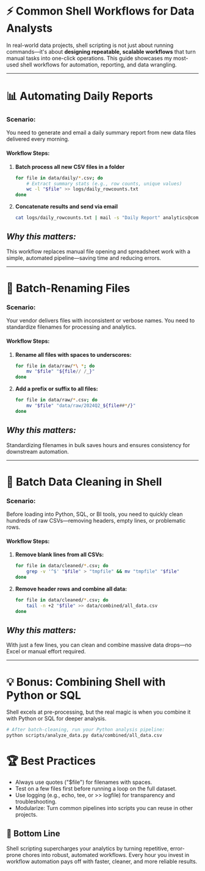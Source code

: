 # ⚡ Common Shell Workflows for Data Analysts

In real-world data projects, shell scripting is not just about running commands—it's about **designing repeatable, scalable workflows** that turn manual tasks into one-click operations. This guide showcases my most-used shell workflows for automation, reporting, and data wrangling.

---

# 📊 Automating Daily Reports

### **Scenario:**
You need to generate and email a daily summary report from new data files delivered every morning.

#### **Workflow Steps:**
1. **Batch process all new CSV files in a folder**
   ```sh
   for file in data/daily/*.csv; do
       # Extract summary stats (e.g., row counts, unique values)
       wc -l "$file" >> logs/daily_rowcounts.txt
   done

2. **Concatenate results and send via email**
   ```sh
   cat logs/daily_rowcounts.txt | mail -s "Daily Report" analytics@company.com


## *Why this matters:*
This workflow replaces manual file opening and spreadsheet work with a simple, automated pipeline—saving time and reducing errors.

---

# 🔄 Batch-Renaming Files

### **Scenario:**
Your vendor delivers files with inconsistent or verbose names. You need to standardize filenames for processing and analytics.

#### **Workflow Steps:**
1. **Rename all files with spaces to underscores:**

   ```sh
   for file in data/raw/*\ *; do
       mv "$file" "${file// /_}"
   done

2. **Add a prefix or suffix to all files:**
   ```sh
   for file in data/raw/*.csv; do
       mv "$file" "data/raw/2024Q2_${file##*/}"
   done

## *Why this matters:*
Standardizing filenames in bulk saves hours and ensures consistency for downstream automation.

---

# 🧹 Batch Data Cleaning in Shell
### **Scenario:**
Before loading into Python, SQL, or BI tools, you need to quickly clean hundreds of raw CSVs—removing headers, empty lines, or problematic rows.

#### **Workflow Steps:**
1. **Remove blank lines from all CSVs:**
   ```sh
   for file in data/cleaned/*.csv; do
       grep -v '^$' "$file" > "tmpfile" && mv "tmpfile" "$file"
   done

2. **Remove header rows and combine all data:**

   ```sh
   for file in data/cleaned/*.csv; do
       tail -n +2 "$file" >> data/combined/all_data.csv
   done

## *Why this matters:*
With just a few lines, you can clean and combine massive data drops—no Excel or manual effort required.

---

# 💡 Bonus: Combining Shell with Python or SQL
Shell excels at pre-processing, but the real magic is when you combine it with Python or SQL for deeper analysis.

   ```sh
   # After batch-cleaning, run your Python analysis pipeline:
   python scripts/analyze_data.py data/combined/all_data.csv
   ```

# 🏆 Best Practices
* Always use quotes ("$file") for filenames with spaces.
* Test on a few files first before running a loop on the full dataset.
* Use logging (e.g., echo, tee, or >> logfile) for transparency and troubleshooting.
* Modularize: Turn common pipelines into scripts you can reuse in other projects.

## 🚀 Bottom Line
Shell scripting supercharges your analytics by turning repetitive, error-prone chores into robust, automated workflows.
Every hour you invest in workflow automation pays off with faster, cleaner, and more reliable results.
